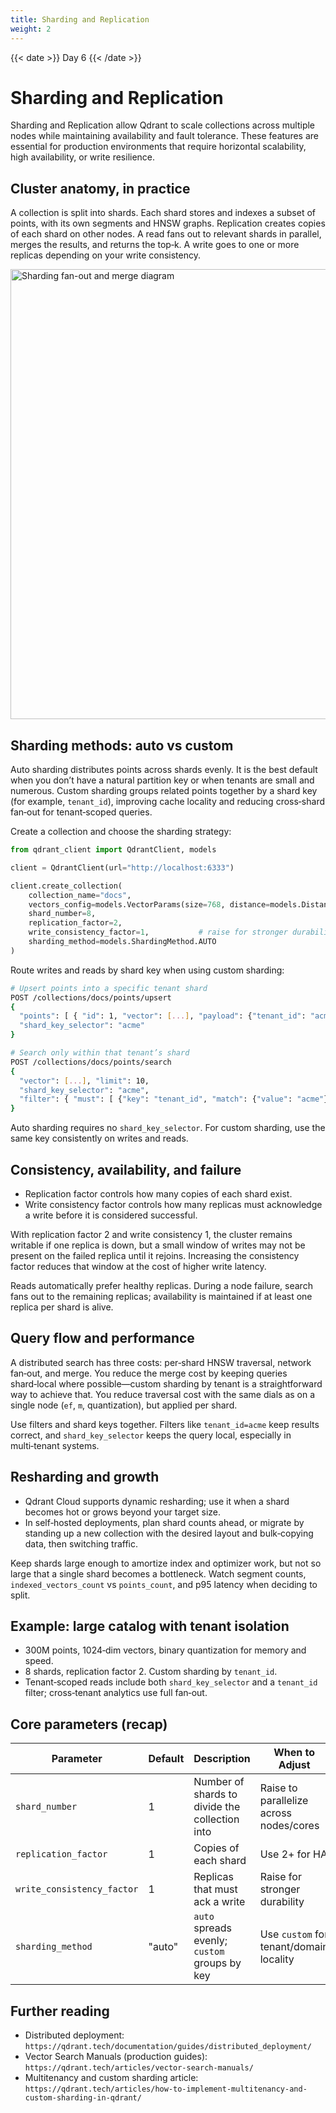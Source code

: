 ```yaml
---
title: Sharding and Replication
weight: 2
---
```


{{< date >}} Day 6 {{< /date >}}

# Sharding and Replication

Sharding and Replication allow Qdrant to scale collections across multiple nodes while maintaining availability and fault tolerance. These features are essential for production environments that require horizontal scalability, high availability, or write resilience.

## Cluster anatomy, in practice

A collection is split into shards. Each shard stores and indexes a subset of points, with its own segments and HNSW graphs. Replication creates copies of each shard on other nodes. A read fans out to relevant shards in parallel, merges the results, and returns the top‑k. A write goes to one or more replicas depending on your write consistency.

<img src="/documentation/guides/collection-config-guide/shards.png" width="720" alt="Sharding fan-out and merge diagram">

## Sharding methods: auto vs custom

Auto sharding distributes points across shards evenly. It is the best default when you don’t have a natural partition key or when tenants are small and numerous. Custom sharding groups related points together by a shard key (for example, `tenant_id`), improving cache locality and reducing cross‑shard fan‑out for tenant‑scoped queries.

Create a collection and choose the sharding strategy:

```python
from qdrant_client import QdrantClient, models

client = QdrantClient(url="http://localhost:6333")

client.create_collection(
    collection_name="docs",
    vectors_config=models.VectorParams(size=768, distance=models.Distance.COSINE),
    shard_number=8,
    replication_factor=2,
    write_consistency_factor=1,           # raise for stronger durability
    sharding_method=models.ShardingMethod.AUTO
)
```

Route writes and reads by shard key when using custom sharding:

```bash
# Upsert points into a specific tenant shard
POST /collections/docs/points/upsert
{
  "points": [ { "id": 1, "vector": [...], "payload": {"tenant_id": "acme"} } ],
  "shard_key_selector": "acme"
}

# Search only within that tenant’s shard
POST /collections/docs/points/search
{
  "vector": [...], "limit": 10,
  "shard_key_selector": "acme",
  "filter": { "must": [ {"key": "tenant_id", "match": {"value": "acme"}} ] }
}
```

Auto sharding requires no `shard_key_selector`. For custom sharding, use the same key consistently on writes and reads.

## Consistency, availability, and failure

- Replication factor controls how many copies of each shard exist.
- Write consistency factor controls how many replicas must acknowledge a write before it is considered successful.

With replication factor 2 and write consistency 1, the cluster remains writable if one replica is down, but a small window of writes may not be present on the failed replica until it rejoins. Increasing the consistency factor reduces that window at the cost of higher write latency.

Reads automatically prefer healthy replicas. During a node failure, search fans out to the remaining replicas; availability is maintained if at least one replica per shard is alive.

## Query flow and performance

A distributed search has three costs: per‑shard HNSW traversal, network fan‑out, and merge. You reduce the merge cost by keeping queries shard‑local where possible—custom sharding by tenant is a straightforward way to achieve that. You reduce traversal cost with the same dials as on a single node (`ef`, `m`, quantization), but applied per shard.

Use filters and shard keys together. Filters like `tenant_id=acme` keep results correct, and `shard_key_selector` keeps the query local, especially in multi‑tenant systems.

## Resharding and growth

- Qdrant Cloud supports dynamic resharding; use it when a shard becomes hot or grows beyond your target size.
- In self‑hosted deployments, plan shard counts ahead, or migrate by standing up a new collection with the desired layout and bulk‑copying data, then switching traffic.

Keep shards large enough to amortize index and optimizer work, but not so large that a single shard becomes a bottleneck. Watch segment counts, `indexed_vectors_count` vs `points_count`, and p95 latency when deciding to split.

## Example: large catalog with tenant isolation

- 300M points, 1024‑dim vectors, binary quantization for memory and speed.
- 8 shards, replication factor 2. Custom sharding by `tenant_id`.
- Tenant‑scoped reads include both `shard_key_selector` and a `tenant_id` filter; cross‑tenant analytics use full fan‑out.

## Core parameters (recap)

| Parameter | Default | Description | When to Adjust |
|---|---|---|---|
| `shard_number` | 1 | Number of shards to divide the collection into | Raise to parallelize across nodes/cores |
| `replication_factor` | 1 | Copies of each shard | Use 2+ for HA |
| `write_consistency_factor` | 1 | Replicas that must ack a write | Raise for stronger durability |
| `sharding_method` | "auto" | `auto` spreads evenly; `custom` groups by key | Use `custom` for tenant/domain locality |

## Further reading

- Distributed deployment: `https://qdrant.tech/documentation/guides/distributed_deployment/`
- Vector Search Manuals (production guides): `https://qdrant.tech/articles/vector-search-manuals/`
- Multitenancy and custom sharding article: `https://qdrant.tech/articles/how-to-implement-multitenancy-and-custom-sharding-in-qdrant/` 